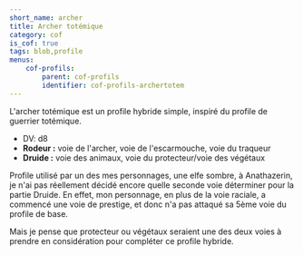 ```yaml
---
short_name: archer
title: Archer totémique
category: cof
is_cof: true
tags: blob,profile
menus:
    cof-profils:
        parent: cof-profils
        identifier: cof-profils-archertotem
---
```


L'archer totémique est un profile hybride simple, inspiré du profile de guerrier totémique.

* DV: d8
* **Rodeur :** voie de l'archer, voie de l'escarmouche, voie du traqueur
* **Druide :** voie des animaux, voie du protecteur/voie des végétaux

Profile utilisé par un des mes personnages, une elfe sombre, à Anathazerin, je n'ai pas réellement décidé encore quelle seconde voie déterminer pour la partie Druide. En effet, mon personnage, en plus de la voie raciale, a commencé une voie de prestige, et donc n'a pas attaqué sa 5ème voie du profile de base.

Mais je pense que protecteur ou végétaux seraient une des deux voies à prendre en considération pour compléter ce profile hybride.
